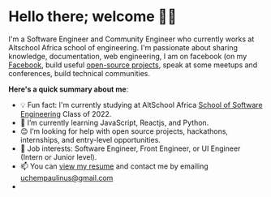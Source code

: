 # Hello there; welcome 👋🏾

I'm a Software Engineer and Community Engineer who currently works at Altschool Africa school of engineering. I'm passionate about sharing knowledge, documentation, web engineering, I am on facebook (on my [Facebook](https://uchempaulinus.com/), build useful [open-source projects](https://github.com/jayteezany), speak at some meetups and conferences, build technical communities.

**Here's a quick summary about me**:

- 💡 Fun fact: I'm currently studying at AltSchool Africa [School of Software Engineering](https://altschoolafrica.com/schools/engineering) Class of 2022.
- 🌱 I’m currently learning JavaScript, Reactjs, and Python.
- 😊 I’m looking for help with open source projects, hackathons, internships, and entry-level opportunities.
- 💼 Job interests: Software Engineer, Front Engineer, or UI Engineer (Intern or Junior level).
- 📫 You can [view my resume](#) and contact me by emailing uchempaulinus@gmail.com
- 
